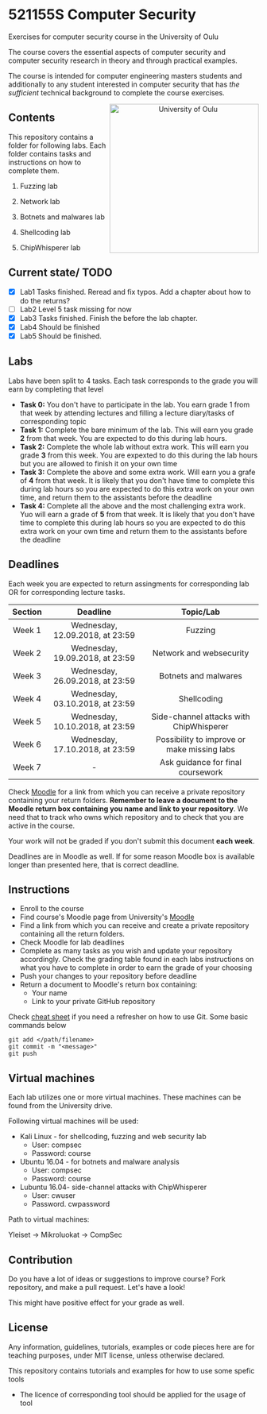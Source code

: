 # 521155S Computer Security

Exercises for computer security course in the University of Oulu

The course covers the essential aspects of computer security and computer security research in theory and through practical examples.

The course is intended for computer engineering masters students and additionally to any student interested in computer security that has *the sufficient* technical background to complete the course exercises.

<p align="center">
<img src="lib/images/oulun yliopisto_logo_eng_black_rgb.png" alt="University of Oulu" height="300px" align="right"/>
</p>

## Contents

This repository contains a folder for following labs. Each folder contains tasks and instructions on how to complete them. 

1. Fuzzing lab

2. Network lab

3. Botnets and malwares lab

4. Shellcoding lab

5. ChipWhisperer lab




## Current state/ TODO

- [x] Lab1 Tasks finished. Reread and fix typos. Add a chapter about how to do the returns?   
- [ ] Lab2 Level 5 task missing for now
- [x] Lab3 Tasks finished. Finish the before the lab chapter.   
- [x] Lab4 Should be finished
- [x] Lab5 Should be finished.

## Labs

Labs have been split to 4 tasks. Each task corresponds to the grade you will earn by completing that level

* __Task 0:__ You don't have to participate in the lab. You earn grade 1 from that week by attending lectures and filling a lecture diary/tasks of corresponding topic
* __Task 1:__ Complete the bare minimum of the lab. This will earn you grade **2** from that week. You are expected to do this during lab hours.
* __Task 2:__ Complete the whole lab without extra work. This will earn you grade **3** from this week. You are expexted to do this during the lab hours but you are allowed to finish it on your own time
* __Task 3:__ Complete the above and some extra work. Will earn you a grafe of **4** from that week. It is likely that you don't have time to complete this during lab hours so you are expected to do this extra work on your own time, and return them to the assistants before the deadline
* __Task 4:__ Complete all the above and the most challenging extra work. Yuo will earn a grade of **5** from that week. It is likely that you don't have time to complete this during lab hours so you are expected to do this extra work on your own time and return them to the assistants before the deadline

## Deadlines

Each week you are expected to return assingments for corresponding lab OR for corresponding lecture tasks.

Section|Deadline|Topic/Lab
:-:|:-:|:-:
Week 1 | Wednesday, 12.09.2018, at 23:59| Fuzzing
Week 2 | Wednesday, 19.09.2018, at 23:59 | Network and websecurity
Week 3 | Wednesday, 26.09.2018, at 23:59 | Botnets and malwares
Week 4 | Wednesday, 03.10.2018, at 23:59 | Shellcoding
Week 5 | Wednesday, 10.10.2018, at 23:59 | Side-channel attacks with ChipWhisperer
Week 6 | Wednesday, 17.10.2018, at 23:59 | Possibility to improve or make missing labs
Week 7 | - | Ask guidance for final coursework

Check [Moodle](https://oystack.oulu.fi/) for a link from which you can receive a private repository containing your return folders. __Remember to leave a document to the Moodle return box containing you name and link to your repository__. We need that to track who owns which repository and to check that you are active in the course. 

Your work will not be graded if you don't submit this document __each week__.

Deadlines are in Moodle as well. If for some reason Moodle box is available longer than presented here, that is correct deadline.

## Instructions

* Enroll to the course
* Find course's Moodle page from University's [Moodle](https://oystack.oulu.fi/) 
* Find a link from which you can receive and create a private repository containing all the return folders.
* Check Moodle for lab deadlines
* Complete as many tasks as you wish and update your repository accordingly. Check the grading table found in each labs instructions on what you have to complete in order to earn the grade of your choosing
* Push your changes to your repository before deadline
* Return a document to Moodle's return box containing:
  * Your name 
  * Link to your private GitHub repository

Check [cheat sheet](https://services.github.com/on-demand/downloads/github-git-cheat-sheet.pdf) if you need a refresher on how to use Git. Some basic commands below  
```git
git add </path/filename>
git commit -m "<message>"
git push
```

## Virtual machines

Each lab utilizes one or more virtual machines. These machines can be found from the University drive.

Following virtual machines will be used:

* Kali Linux - for shellcoding, fuzzing and web security lab
  * User: compsec
  * Password: course
* Ubuntu 16.04 - for botnets and malware analysis
  * User: compsec 
  * Password: course
* Lubuntu 16.04- side-channel attacks with ChipWhisperer
  * User: cwuser
  * Password. cwpassword

Path to virtual machines:

Yleiset -> Mikroluokat -> CompSec


## Contribution

Do you have a lot of ideas or suggestions to improve course?
Fork repository, and make a pull request. Let's have a look!

This might have positive effect for your grade as well.

## License

Any information, guidelines, tutorials, examples or code pieces here are for teaching purposes, under MIT license, unless otherwise declared.

This repository contains tutorials and examples for how to use some spefic tools

* The licence of corresponding tool should be applied for the usage of tool